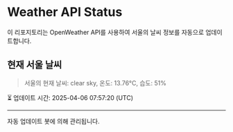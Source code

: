 
# Weather API Status

이 리포지토리는 OpenWeather API를 사용하여 서울의 날씨 정보를 자동으로 업데이트합니다.

## 현재 서울 날씨
> 서울의 현재 날씨: clear sky, 온도: 13.76°C, 습도: 51%

⏳ 업데이트 시간: 2025-04-06 07:57:20 (UTC)

---
자동 업데이트 봇에 의해 관리됩니다.
